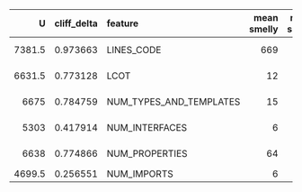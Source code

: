 |      U |   cliff_delta | feature                 |   mean smelly |   mean sound |     p-value |   p-value corrected | significant   |
|-------:|--------------:|:------------------------|--------------:|-------------:|------------:|--------------------:|:--------------|
| 7381.5 |      0.973663 | LINES_CODE              |           669 |           79 | 3.33139e-20 |         1.99883e-19 | **yes**       |
| 6631.5 |      0.773128 | LCOT                    |            12 |            2 | 4.19139e-14 |         2.51483e-13 | **yes**       |
| 6675   |      0.784759 | NUM_TYPES_AND_TEMPLATES |            15 |            3 | 2.72378e-14 |         1.63427e-13 | **yes**       |
| 5303   |      0.417914 | NUM_INTERFACES          |             6 |            1 | 5.37108e-06 |         3.22265e-05 | **yes**       |
| 6638   |      0.774866 | NUM_PROPERTIES          |            64 |            9 | 1.41491e-13 |         8.48947e-13 | **yes**       |
| 4699.5 |      0.256551 | NUM_IMPORTS             |             6 |            2 | 0.00675392  |         0.0405235   | no            |